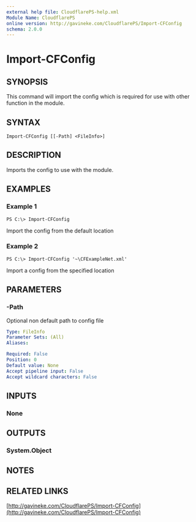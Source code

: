 ```yaml
---
external help file: CloudflarePS-help.xml
Module Name: CloudflarePS
online version: http://gavineke.com/CloudflarePS/Import-CFConfig
schema: 2.0.0
---
```


# Import-CFConfig

## SYNOPSIS
This command will import the config which is required for use with other function in the module.

## SYNTAX

```
Import-CFConfig [[-Path] <FileInfo>]
```

## DESCRIPTION
Imports the config to use with the module.

## EXAMPLES

### Example 1
```
PS C:\> Import-CFConfig
```

Import the config from the default location

### Example 2
```
PS C:\> Import-CFConfig '~\CFExampleNet.xml'
```

Import a config from the specified location

## PARAMETERS

### -Path
Optional non default path to config file

```yaml
Type: FileInfo
Parameter Sets: (All)
Aliases: 

Required: False
Position: 0
Default value: None
Accept pipeline input: False
Accept wildcard characters: False
```

## INPUTS

### None


## OUTPUTS

### System.Object

## NOTES

## RELATED LINKS

[http://gavineke.com/CloudflarePS/Import-CFConfig](http://gavineke.com/CloudflarePS/Import-CFConfig)

